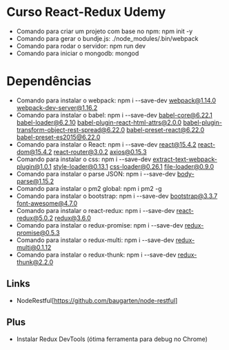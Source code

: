# Curso React-Redux Udemy

* Comando para criar um projeto com base no npm: npm init -y
* Comando para gerar o bundje.js: ./node_modules/.bin/webpack
* Comando para rodar o servidor: npm run dev
* Comando para iniciar o mongodb: mongod

# Dependências 
* Comando para instalar o webpack: npm i --save-dev webpack@1.14.0 webpack-dev-server@1.16.2
* Comando para instalar o babel: npm i --save-dev babel-core@6.22.1 babel-loader@6.2.10 babel-plugin-react-html-attrs@2.0.0 babel-plugin-transform-object-rest-spread@6.22.0 babel-preset-react@6.22.0 babel-preset-es2015@6.22.0 
* Comando para instalar o React: npm i --save-dev react@15.4.2 react-dom@15.4.2 react-router@3.0.2 axios@0.15.3
* Comando para instalar o css: npm i --save-dev extract-text-webpack-plugin@1.0.1 style-loader@0.13.1 css-loader@0.26.1 file-loader@0.9.0
* Comando para instalar o parse JSON: npm i --save-dev body-parse@1.15.2
* Comando para instalar o pm2 global: npm i pm2 -g
* Comando para instalar o bootstrap: npm i --save-dev bootstrap@3.3.7 font-awesome@4.7.0
* Comando para instalar o react-redux: npm i --save-dev react-redux@5.0.2 redux@3.6.0
* Comando para instalar o redux-promise: npm i --save-dev redux-promise@0.5.3
* Comando para instalar o redux-multi: npm i --save-dev redux-multi@0.1.12
* Comando para instalar o redux-thunk: npm i --save-dev redux-thunk@2.2.0


## Links
* NodeRestful[https://github.com/baugarten/node-restful]

## Plus
* Instalar Redux DevTools (ótima ferramenta para debug no Chrome)